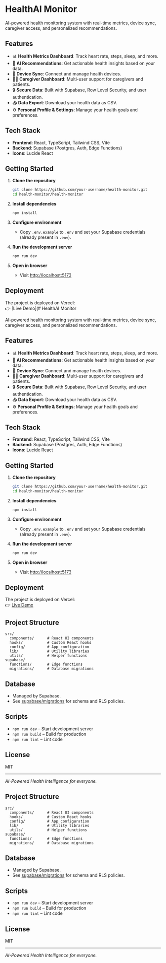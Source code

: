 # HealthAI Monitor

AI-powered health monitoring system with real-time metrics, device sync, caregiver access, and personalized recommendations.

## Features

- 📊 **Health Metrics Dashboard**: Track heart rate, steps, sleep, and more.
- 🤖 **AI Recommendations**: Get actionable health insights based on your data.
- 📱 **Device Sync**: Connect and manage health devices.
- 👨‍⚕️ **Caregiver Dashboard**: Multi-user support for caregivers and patients.
- 🔒 **Secure Data**: Built with Supabase, Row Level Security, and user authentication.
- 📤 **Data Export**: Download your health data as CSV.
- ⚙️ **Personal Profile & Settings**: Manage your health goals and preferences.

## Tech Stack

- **Frontend**: React, TypeScript, Tailwind CSS, Vite
- **Backend**: Supabase (Postgres, Auth, Edge Functions)
- **Icons**: Lucide React

## Getting Started

1. **Clone the repository**
   ```sh
   git clone https://github.com/your-username/health-monitor.git
   cd health-monitor/health-monitor
   ```

2. **Install dependencies**
   ```sh
   npm install
   ```

3. **Configure environment**
   - Copy `.env.example` to `.env` and set your Supabase credentials (already present in `.env`).

4. **Run the development server**
   ```sh
   npm run dev
   ```

5. **Open in browser**
   - Visit [http://localhost:5173](http://localhost:5173)

## Deployment

The project is deployed on Vercel:  
👉 [Live Demo](# HealthAI Monitor

AI-powered health monitoring system with real-time metrics, device sync, caregiver access, and personalized recommendations.

## Features

- 📊 **Health Metrics Dashboard**: Track heart rate, steps, sleep, and more.
- 🤖 **AI Recommendations**: Get actionable health insights based on your data.
- 📱 **Device Sync**: Connect and manage health devices.
- 👨‍⚕️ **Caregiver Dashboard**: Multi-user support for caregivers and patients.
- 🔒 **Secure Data**: Built with Supabase, Row Level Security, and user authentication.
- 📤 **Data Export**: Download your health data as CSV.
- ⚙️ **Personal Profile & Settings**: Manage your health goals and preferences.

## Tech Stack

- **Frontend**: React, TypeScript, Tailwind CSS, Vite
- **Backend**: Supabase (Postgres, Auth, Edge Functions)
- **Icons**: Lucide React

## Getting Started

1. **Clone the repository**
   ```sh
   git clone https://github.com/your-username/health-monitor.git
   cd health-monitor/health-monitor
   ```

2. **Install dependencies**
   ```sh
   npm install
   ```

3. **Configure environment**
   - Copy `.env.example` to `.env` and set your Supabase credentials (already present in `.env`).

4. **Run the development server**
   ```sh
   npm run dev
   ```

5. **Open in browser**
   - Visit [http://localhost:5173](http://localhost:5173)

## Deployment

The project is deployed on Vercel:  
👉 [Live Demo](https://health-monitor-zgo9-9vnz6n5bs-brian-jumas-projects-fde62d0b.vercel.app/)

## Project Structure

```
src/
  components/      # React UI components
  hooks/           # Custom React hooks
  config/          # App configuration
  lib/             # Utility libraries
  utils/           # Helper functions
supabase/
  functions/       # Edge functions
  migrations/      # Database migrations
```

## Database

- Managed by Supabase.
- See [supabase/migrations](supabase/migrations/) for schema and RLS policies.

## Scripts

- `npm run dev` – Start development server
- `npm run build` – Build for production
- `npm run lint` – Lint code

## License

MIT

---

*AI-Powered Health Intelligence for everyone.*

## Project Structure

```
src/
  components/      # React UI components
  hooks/           # Custom React hooks
  config/          # App configuration
  lib/             # Utility libraries
  utils/           # Helper functions
supabase/
  functions/       # Edge functions
  migrations/      # Database migrations
```

## Database

- Managed by Supabase.
- See [supabase/migrations](supabase/migrations/) for schema and RLS policies.

## Scripts

- `npm run dev` – Start development server
- `npm run build` – Build for production
- `npm run lint` – Lint code

## License

MIT

---

*AI-Powered Health Intelligence for everyone.*
